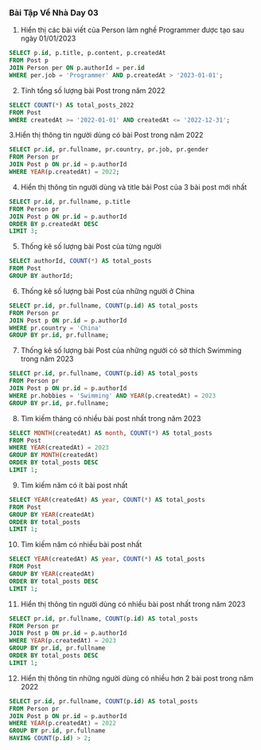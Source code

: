 ### Bài Tập Về Nhà Day 03
1. Hiển thị các bài viết của Person làm nghề Programmer được tạo sau ngày 01/01/2023
```sql
SELECT p.id, p.title, p.content, p.createdAt
FROM Post p
JOIN Person per ON p.authorId = per.id
WHERE per.job = 'Programmer' AND p.createdAt > '2023-01-01';
```
2. Tính tổng số lượng bài Post trong năm 2022
```sql
SELECT COUNT(*) AS total_posts_2022
FROM Post
WHERE createdAt >= '2022-01-01' AND createdAt <= '2022-12-31';
```
3.Hiển thị thông tin người dùng có bài Post trong năm 2022
```sql
SELECT pr.id, pr.fullname, pr.country, pr.job, pr.gender
FROM Person pr
JOIN Post p ON pr.id = p.authorId
WHERE YEAR(p.createdAt) = 2022;
```
4. Hiển thị thông tin người dùng và title bài Post của 3 bài post mới nhất
```sql
SELECT pr.id, pr.fullname, p.title
FROM Person pr
JOIN Post p ON pr.id = p.authorId
ORDER BY p.createdAt DESC
LIMIT 3;
```
5. Thống kê số lượng bài Post của từng người
```sql
SELECT authorId, COUNT(*) AS total_posts
FROM Post
GROUP BY authorId;
```
6. Thống kê số lượng bài Post của những người ở China
```sql
SELECT pr.id, pr.fullname, COUNT(p.id) AS total_posts
FROM Person pr
JOIN Post p ON pr.id = p.authorId
WHERE pr.country = 'China'
GROUP BY pr.id, pr.fullname;
```
7. Thống kê số lượng bài Post của những người có sở thích Swimming trong năm 2023
```sql
SELECT pr.id, pr.fullname, COUNT(p.id) AS total_posts
FROM Person pr
JOIN Post p ON pr.id = p.authorId
WHERE pr.hobbies = 'Swimming' AND YEAR(p.createdAt) = 2023
GROUP BY pr.id, pr.fullname;
```
8. Tìm kiếm tháng có nhiều bài post nhất trong năm 2023
```sql
SELECT MONTH(createdAt) AS month, COUNT(*) AS total_posts
FROM Post
WHERE YEAR(createdAt) = 2023
GROUP BY MONTH(createdAt)
ORDER BY total_posts DESC
LIMIT 1;
```
9. Tìm kiếm năm có ít bài post nhất
```sql
SELECT YEAR(createdAt) AS year, COUNT(*) AS total_posts
FROM Post
GROUP BY YEAR(createdAt)
ORDER BY total_posts
LIMIT 1;
```
10. Tìm kiếm năm có nhiều bài post nhất
```sql
SELECT YEAR(createdAt) AS year, COUNT(*) AS total_posts
FROM Post
GROUP BY YEAR(createdAt)
ORDER BY total_posts DESC
LIMIT 1;
```
11. Hiển thị thông tin người dùng có nhiều bài post nhất trong năm 2023
```sql
SELECT pr.id, pr.fullname, COUNT(p.id) AS total_posts
FROM Person pr
JOIN Post p ON pr.id = p.authorId
WHERE YEAR(p.createdAt) = 2023
GROUP BY pr.id, pr.fullname
ORDER BY total_posts DESC
LIMIT 1;
```
12. Hiển thị thông tin những người dùng có nhiều hơn 2 bài post trong năm 2022
```sql
SELECT pr.id, pr.fullname, COUNT(p.id) AS total_posts
FROM Person pr
JOIN Post p ON pr.id = p.authorId
WHERE YEAR(p.createdAt) = 2022
GROUP BY pr.id, pr.fullname
HAVING COUNT(p.id) > 2;
```
